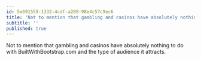 ```yaml
---
id: 5e691559-1332-4cdf-a280-98e4c57c9ec6
title: 'Not to mention that gambling and casinos have absolutely nothing to do with BuiltWithBootstrap.com'
subtitle: ''
published: true
---
```




Not to mention that gambling and casinos have absolutely nothing to do with BuiltWithBootstrap.com and the type of audience it attracts.


